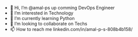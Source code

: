 - 👋 Hi, I’m @amal-ps up comming DevOps Engineer
- 👀 I’m interested in Technology
- 🌱 I’m currently learning Python
- 💞️ I’m looking to collaborate on Techs
- 📫 How to reach me linkedin.com/in/amal-p-s-808b4b158/

<!---
amal-ps/amal-ps is a ✨ special ✨ repository because its `README.md` (this file) appears on your GitHub profile.
You can click the Preview link to take a look at your changes.
--->
